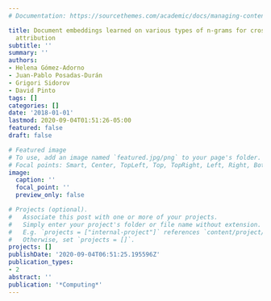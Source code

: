 ```yaml
---
# Documentation: https://sourcethemes.com/academic/docs/managing-content/

title: Document embeddings learned on various types of n-grams for cross-topic authorship
  attribution
subtitle: ''
summary: ''
authors:
- Helena Gómez-Adorno
- Juan-Pablo Posadas-Durán
- Grigori Sidorov
- David Pinto
tags: []
categories: []
date: '2018-01-01'
lastmod: 2020-09-04T01:51:26-05:00
featured: false
draft: false

# Featured image
# To use, add an image named `featured.jpg/png` to your page's folder.
# Focal points: Smart, Center, TopLeft, Top, TopRight, Left, Right, BottomLeft, Bottom, BottomRight.
image:
  caption: ''
  focal_point: ''
  preview_only: false

# Projects (optional).
#   Associate this post with one or more of your projects.
#   Simply enter your project's folder or file name without extension.
#   E.g. `projects = ["internal-project"]` references `content/project/deep-learning/index.md`.
#   Otherwise, set `projects = []`.
projects: []
publishDate: '2020-09-04T06:51:25.195596Z'
publication_types:
- 2
abstract: ''
publication: '*Computing*'
---
```

